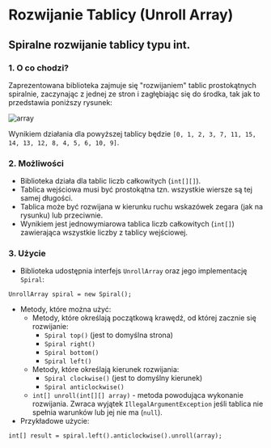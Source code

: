 # Rozwijanie Tablicy (Unroll Array)
## Spiralne rozwijanie tablicy typu int.

### 1. O co chodzi?

Zaprezentowana biblioteka zajmuje się "rozwijaniem" tablic prostokątnych spiralnie, zaczynając z jednej ze stron i zagłębiając się do środka, tak jak to przedstawia poniższy rysunek:

![array](http://mpietroszek.pl/image/array.jpg)

Wynikiem działania dla powyższej tablicy będzie `[0, 1, 2, 3, 7, 11, 15, 14, 13, 12, 8, 4, 5, 6, 10, 9]`.

### 2. Możliwości

*  Biblioteka działa dla tablic liczb całkowitych (`int[][]`).
*  Tablica wejściowa musi być prostokątna tzn. wszystkie wiersze są tej samej długości.
*  Tablica może być rozwijana w kierunku ruchu wskazówek zegara (jak na rysunku) lub przeciwnie.
*  Wynikiem jest jednowymiarowa tablica liczb całkowitych (`int[]`) zawierająca wszystkie liczby z tablicy wejściowej.
	
### 3. Użycie

*  Biblioteka udostępnia interfejs `UnrollArray` oraz jego implementację `Spiral`:
```
UnrollArray spiral = new Spiral();
```
* Metody, które można użyć:
	* Metody, które określają początkową krawędź, od której zacznie się rozwijanie:
		* `Spiral top()` (jest to domyślna strona)
    	* `Spiral right()` 
    	* `Spiral bottom()`
    	* `Spiral left()` 
   	* Metody, które określają kierunek rozwijania:
    	* `Spiral clockwise()` (jest to domyślny kierunek)
    	* `Spiral anticlockwise()`
   	* `int[] unroll(int[][] array)` - metoda powodująca wykonanie rozwijania. Zwraca wyjątek `IllegalArgumentException` jeśli tablica nie spełnia warunków lub jej nie ma (`null`).
* Przykładowe użycie:
```
int[] result = spiral.left().anticlockwise().unroll(array);
```